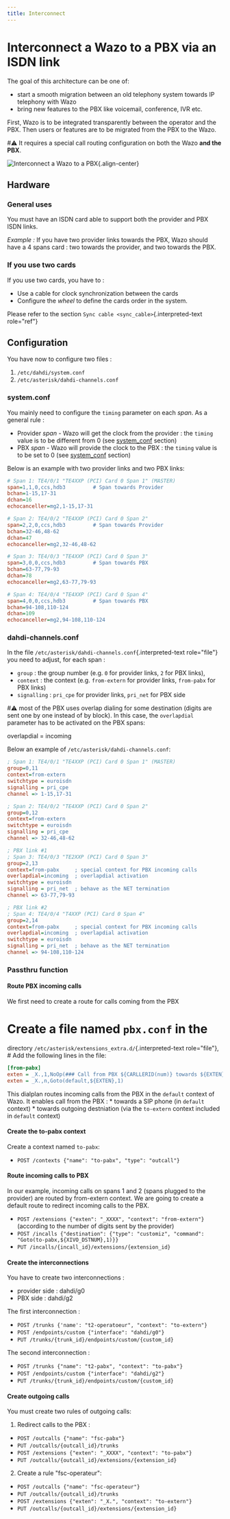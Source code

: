 ```yaml
---
title: Interconnect
---
```


Interconnect a Wazo to a PBX via an ISDN link
=============================================

The goal of this architecture can be one of:

-   start a smooth migration between an old telephony system towards IP
    telephony with Wazo
-   bring new features to the PBX like voicemail, conference, IVR etc.

First, Wazo is to be integrated transparently between the operator and
the PBX. Then users or features are to be migrated from the PBX to the
Wazo.

#:warning: It requires a special call routing configuration on both the Wazo **and
the PBX**.

![Interconnect a Wazo to a PBX](images/xivo-pbx.png){.align-center}

Hardware
--------

### General uses

You must have an ISDN card able to support both the provider and PBX
ISDN links.

*Example :* If you have two provider links towards the PBX, Wazo should
have a 4 spans card : two towards the provider, and two towards the PBX.

### If you use two cards

If you use two cards, you have to :

-   Use a cable for clock synchronization between the cards
-   Configure the *wheel* to define the cards order in the system.

Please refer to the section `Sync cable <sync_cable>`{.interpreted-text
role="ref"}

Configuration
-------------

You have now to configure two files :

1.  `/etc/dahdi/system.conf`
2.  `/etc/asterisk/dahdi-channels.conf`

### system.conf

You mainly need to configure the `timing` parameter on each *span*. As a
general rule :

-   Provider *span* - Wazo will get the clock from the provider : the
    `timing` value is to be different from 0 (see
    [system_conf](/uc-doc/administration/hardware/hardware) section)
-   PBX *span* - Wazo will provide the clock to the PBX : the `timing`
    value is to be set to 0 (see [system_conf](/uc-doc/administration/hardware/hardware) section)

Below is an example with two provider links and two PBX links:

```Ini
# Span 1: TE4/0/1 "TE4XXP (PCI) Card 0 Span 1" (MASTER)
span=1,1,0,ccs,hdb3         # Span towards Provider
bchan=1-15,17-31
dchan=16
echocanceller=mg2,1-15,17-31

# Span 2: TE4/0/2 "TE4XXP (PCI) Card 0 Span 2"
span=2,2,0,ccs,hdb3         # Span towards Provider
bchan=32-46,48-62
dchan=47
echocanceller=mg2,32-46,48-62

# Span 3: TE4/0/3 "TE4XXP (PCI) Card 0 Span 3"
span=3,0,0,ccs,hdb3         # Span towards PBX
bchan=63-77,79-93
dchan=78
echocanceller=mg2,63-77,79-93

# Span 4: TE4/0/4 "TE4XXP (PCI) Card 0 Span 4"
span=4,0,0,ccs,hdb3         # Span towards PBX
bchan=94-108,110-124
dchan=109
echocanceller=mg2,94-108,110-124
```

### dahdi-channels.conf

In the file `/etc/asterisk/dahdi-channels.conf`{.interpreted-text
role="file"} you need to adjust, for each span :

-   `group` : the group number (e.g. `0` for provider links, `2` for PBX
    links),
-   `context` : the context (e.g. `from-extern` for provider links,
    `from-pabx` for PBX links)
-   `signalling` : `pri_cpe` for provider links, `pri_net` for PBX side

#:warning: most of the PBX uses overlap dialing for some destination (digits are
sent one by one instead of by block). In this case, the `overlapdial`
parameter has to be activated on the PBX spans:

overlapdial = incoming

Below an example of
`/etc/asterisk/dahdi-channels.conf`:

```Ini
; Span 1: TE4/0/1 "TE4XXP (PCI) Card 0 Span 1" (MASTER)
group=0,11
context=from-extern
switchtype = euroisdn
signalling = pri_cpe
channel => 1-15,17-31

; Span 2: TE4/0/2 "TE4XXP (PCI) Card 0 Span 2"
group=0,12
context=from-extern
switchtype = euroisdn
signalling = pri_cpe
channel => 32-46,48-62

; PBX link #1
; Span 3: TE4/0/3 "TE2XXP (PCI) Card 0 Span 3"
group=2,13
context=from-pabx     ; special context for PBX incoming calls
overlapdial=incoming  ; overlapdial activation
switchtype = euroisdn
signalling = pri_net  ; behave as the NET termination
channel => 63-77,79-93

; PBX link #2
; Span 4: TE4/0/4 "T4XXP (PCI) Card 0 Span 4"
group=2,14
context=from-pabx     ; special context for PBX incoming calls
overlapdial=incoming  ; overlapdial activation
switchtype = euroisdn
signalling = pri_net  ; behave as the NET termination
channel => 94-108,110-124
```

### Passthru function

#### Route PBX incoming calls

We first need to create a route for calls coming from the PBX

# Create a file named `pbx.conf` in the
directory `/etc/asterisk/extensions_extra.d/`{.interpreted-text
role="file"}, # Add the following lines in the file:

```Ini
[from-pabx]
exten = _X.,1,NoOp(### Call from PBX ${CARLLERID(num)} towards ${EXTEN} ###)
exten = _X.,n,Goto(default,${EXTEN},1)
```

This dialplan routes incoming calls from the PBX in the `default`
context of Wazo. It enables call from the PBX : * towards a SIP phone
(in `default` context) * towards outgoing destniation (via the
`to-extern` context included in `default` context)

#### Create the to-pabx context

Create a context named `to-pabx`:

-   `POST /contexts {"name": "to-pabx", "type": "outcall"}`

#### Route incoming calls to PBX

In our example, incoming calls on spans 1 and 2 (spans plugged to the
provider) are routed by from-extern context. We are going to create a
default route to redirect incoming calls to the PBX.

-   `POST /extensions {"exten": "_XXXX", "context": "from-extern"}`
    (according to the number of digits sent by the provider)
-   `POST /incalls {"destination": {"type": "customiz", "command": "Goto(to-pabx,${XIVO_DSTNUM},1)}}`
-   `PUT /incalls/{incall_id}/extensions/{extension_id}`

#### Create the interconnections

You have to create two interconnections :

-   provider side : dahdi/g0
-   PBX side : dahdi/g2

The first interconnection :

-   `POST /trunks {'name': "t2-operatoeur", "context": "to-extern"}`
-   `POST /endpoints/custom {"interface": "dahdi/g0"}`
-   `PUT /trunks/{trunk_id}/endpoints/custom/{custom_id}`

The second interconnection :

-   `POST /trunks {"name": "t2-pabx", "context": "to-pabx"}`
-   `POST /endpoints/custom {"interface": "dahdi/g2"}`
-   `PUT /trunks/{trunk_id}/endpoints/custom/{custom_id}`

#### Create outgoing calls

You must create two rules of outgoing calls:

1.  Redirect calls to the PBX :

-   `POST /outcalls {"name": "fsc-pabx"}`
-   `PUT /outcalls/{outcall_id}/trunks`
-   `POST /extensions {"exten": "_XXXX", "context": "to-pabx"}`
-   `PUT /outcalls/{outcall_id}/extensions/{extension_id}`

2.  Create a rule "fsc-operateur":

-   `POST /outcalls {"name": "fsc-operateur"}`
-   `PUT /outcalls/{outcall_id}/trunks`
-   `POST /extensions {"exten": "_X.", "context": "to-extern"}`
-   `PUT /outcalls/{outcall_id}/extensions/{extension_id}`
